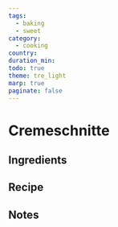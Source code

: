 ```yaml
---
tags:
  - baking
  - sweet
category:
  - cooking
country: 
duration_min: 
todo: true
theme: tre_light
marp: true
paginate: false
---
```



# Cremeschnitte

## Ingredients

## Recipe

## Notes

